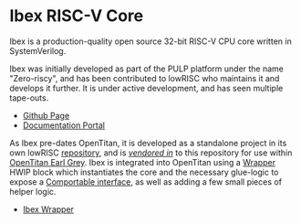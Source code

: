 # Ibex RISC-V Core

Ibex is a production-quality open source 32-bit RISC-V CPU core written in SystemVerilog.

Ibex was initially developed as part of the PULP platform under the name "Zero-riscy", and has been contributed to lowRISC who maintains it and develops it further.
It is under active development, and has seen multiple tape-outs.

- [Github Page](https://github.com/lowrisc/ibex)
- [Documentation Portal](https://ibex-core.readthedocs.io/en/latest/index.html)

As Ibex pre-dates OpenTitan, it is developed as a standalone project in its own lowRISC [repository](https://github.com/lowrisc/ibex), and is [*vendored in*](../../doc/contributing/hw/vendor.md) to this repository for use within [OpenTitan Earl Grey](../top_earlgrey/README.md).
Ibex is integrated into OpenTitan using a [Wrapper](../ip/rv_core_ibex/README.md) HWIP block which instantiates the core and the necessary glue-logic to expose a [Comportable interface](../../doc/contributing/hw/comportability/README.md), as well as adding a few small pieces of helper logic.

- [Ibex Wrapper](../ip/rv_core_ibex/README.md)
